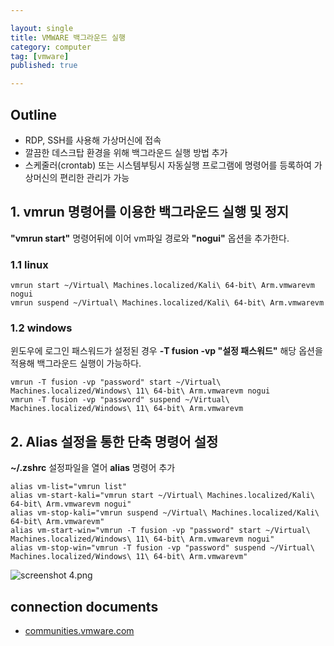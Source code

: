 ```yaml
---

layout: single
title: VMWARE 백그라운드 실행
category: computer
tag: [vmware]
published: true

---
```


## Outline
- RDP, SSH를 사용해 가상머신에 접속
- 깔끔한 데스크탑 환경을 위해 백그라운드 실행 방법 추가
- 스케줄러(crontab) 또는 시스템부팅시 자동실행 프로그램에 명령어를 등록하여 가상머신의 편리한 관리가 가능

## 1. vmrun 명령어를 이용한 백그라운드 실행 및 정지
**\"vmrun start\"** 명령어뒤에 이어 vm파일 경로와 **\"nogui\"** 옵션을 추가한다.

### 1.1 linux
```console
vmrun start ~/Virtual\ Machines.localized/Kali\ 64-bit\ Arm.vmwarevm nogui
vmrun suspend ~/Virtual\ Machines.localized/Kali\ 64-bit\ Arm.vmwarevm
```
### 1.2 windows
윈도우에 로그인 패스워드가 설정된 경우 **-T fusion -vp "설정 패스워드"** 해당 옵션을 적용해 백그라운드 실행이 가능하다.
```console
vmrun -T fusion -vp "password" start ~/Virtual\ Machines.localized/Windows\ 11\ 64-bit\ Arm.vmwarevm nogui
vmrun -T fusion -vp "password" suspend ~/Virtual\ Machines.localized/Windows\ 11\ 64-bit\ Arm.vmwarevm
```

## 2. Alias 설정을 통한 단축 명령어 설정
**~/.zshrc** 설정파일을 열어 **alias** 명령어 추가
```console
alias vm-list="vmrun list"
alias vm-start-kali="vmrun start ~/Virtual\ Machines.localized/Kali\ 64-bit\ Arm.vmwarevm nogui"
alias vm-stop-kali="vmrun suspend ~/Virtual\ Machines.localized/Kali\ 64-bit\ Arm.vmwarevm"
alias vm-start-win="vmrun -T fusion -vp "password" start ~/Virtual\ Machines.localized/Windows\ 11\ 64-bit\ Arm.vmwarevm nogui"
alias vm-stop-win="vmrun -T fusion -vp "password" suspend ~/Virtual\ Machines.localized/Windows\ 11\ 64-bit\ Arm.vmwarevm"
```
![screenshot 4.png]({{site.url}}/_images/2023-05-20-c08/screenshot%204.png)
## connection documents
- [communities.vmware.com](https://communities.vmware.com/t5/VMware-Fusion-Discussions/Start-VM-wich-has-encryption-password-via-terminal-on-Mac-OS/td-p/2708699)